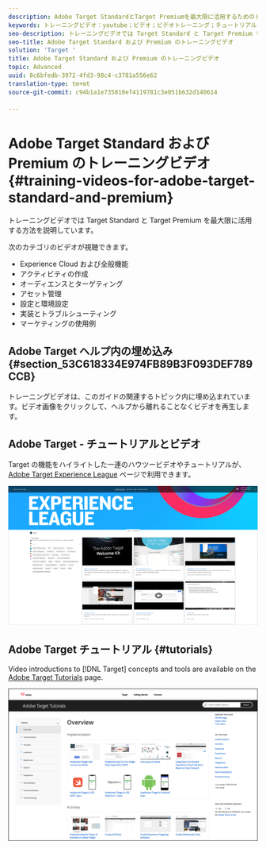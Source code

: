 ```yaml
---
description: Adobe Target StandardとTarget Premiumを最大限に活用するためのトレーニングビデオを視聴してください。
keywords: トレーニングビデオ：youtube；ビデオ；ビデオトレーニング；チュートリアル；チュートリアル；ビデオ
seo-description: トレーニングビデオでは Target Standard と Target Premium を最大限に活用する方法を説明しています。
seo-title: Adobe Target Standard および Premium のトレーニングビデオ
solution: 'Target '
title: Adobe Target Standard および Premium のトレーニングビデオ
topic: Advanced
uuid: 8c6bfedb-3972-4fd3-98c4-c3781a556e62
translation-type: tm+mt
source-git-commit: c94b1a1e735810ef4119781c3e051b632d140614

---
```



# Adobe Target Standard および Premium のトレーニングビデオ{#training-videos-for-adobe-target-standard-and-premium}

トレーニングビデオでは Target Standard と Target Premium を最大限に活用する方法を説明しています。

次のカテゴリのビデオが視聴できます。

* Experience Cloud および全般機能
* アクティビティの作成
* オーディエンスとターゲティング
* アセット管理
* 設定と環境設定
* 実装とトラブルシューティング
* マーケティングの使用例

## Adobe Target ヘルプ内の埋め込み {#section_53C618334E974FB89B3F093DEF789CCB}

トレーニングビデオは、このガイドの関連するトピック内に埋め込まれています。ビデオ画像をクリックして、ヘルプから離れることなくビデオを再生します。

## Adobe Target - チュートリアルとビデオ

Target の機能をハイライトした一連のハウツービデオやチュートリアルが、[Adobe Target Experience League](https://guided.adobe.com/#recommended/solutions/target) ページで利用できます。

![Experience League ビデオ](/help/c-intro/assets/experience-league.png)

## Adobe Target チュートリアル {#tutorials}

Video introductions to [!DNL Target] concepts and tools are available on  the [Adobe Target Tutorials](https://docs.adobe.com/content/help/en/target-learn/tutorials/overview.html) page.

![Adobe Target チュートリアル](/help/c-intro/assets/adobe-target-tutorials-new.png)